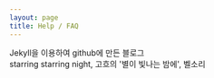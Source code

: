 ```yaml
---
layout: page
title: Help / FAQ
---
```


Jekyll을 이용하여 github에 만든 블로그  
starring starring night, 고흐의 '별이 빛나는 밤에', 벨소리


